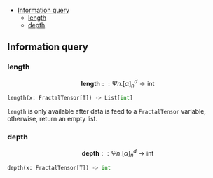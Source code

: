 <!-- vscode-markdown-toc -->

- [Information query](#information-query)
  - [length](#length)
  - [depth](#depth)

<!-- vscode-markdown-toc-config

    numbering=true
    autoSave=true
    /vscode-markdown-toc-config -->

<!-- /vscode-markdown-toc -->

## Information query

### length

$$\mathbf{length} ::\Psi n.[\alpha]^d_n \rightarrow \text{int}$$

```python
length(x: FractalTensor[T]) -> List[int]
```

`length` is only available after data is feed to a `FractalTensor` variable, otherwise, return an empty list.

### depth

$$\mathbf{depth} ::\Psi n.[\alpha]^d_n \rightarrow \text{int}$$

```python
depth(x: FractalTensor[T]) -> int
```
